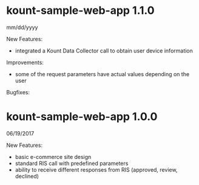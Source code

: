 kount-sample-web-app 1.1.0
==========================
mm/dd/yyyy

New Features:
* integrated a Kount Data Collector call to obtain user device information

Improvements:
* some of the request parameters have actual values depending on the user

Bugfixes:


kount-sample-web-app 1.0.0
==========================
06/19/2017

New Features:
* basic e-commerce site design
* standard RIS call with predefined parameters
* ability to receive different responses from RIS (approved, review, declined)

